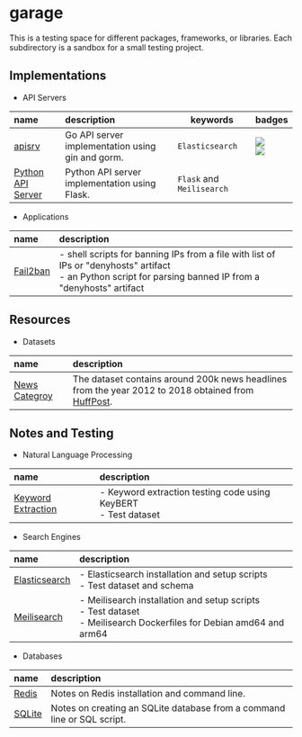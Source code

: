 # garage
This is a testing space for different packages, frameworks, or libraries.
Each subdirectory is a sandbox for a small testing project.


## Implementations

- API Servers

| name                | description                                      | keywords                  | badges                                                                                                                                                                                                     |
|:--------------------|:-------------------------------------------------|---------------------------|------------------------------------------------------------------------------------------------------------------------------------------------------------------------------------------------------------|
| [apisrv]            | Go API server implementation using gin and gorm. | `Elasticsearch`           | </img > <img src="https://goreportcard.com/badge/github.com/tainvecs/garage/apisrv"> </img ></br > <img src="https://img.shields.io/codecov/c/github/tainvecs/garage?flag=apisrv&token=A508HNNW6R&"> |
| [Python API Server] | Python API server implementation using Flask.    | `Flask` and `Meilisearch` |                                                                                                                                                                                                            |


- Applications

| name       | description                                                                                                                                                    |
|:-----------|:---------------------------------------------------------------------------------------------------------------------------------------------------------------|
| [Fail2ban] | - shell scripts for banning IPs from a file with list of IPs or "denyhosts" artifact <br >- an Python script for parsing banned IP from a "denyhosts" artifact |


## Resources

- Datasets

| name            | description                                                                                                                     |
|:----------------|:--------------------------------------------------------------------------------------------------------------------------------|
| [News Categroy] | The dataset contains around 200k news headlines from the year 2012 to 2018 obtained from [HuffPost](https://www.huffpost.com/). |


## Notes and Testing

- Natural Language Processing

| name                 | description                                                         |
|:---------------------|:--------------------------------------------------------------------|
| [Keyword Extraction] | - Keyword extraction testing code using KeyBERT<br > - Test dataset |

- Search Engines

| name            | description                                                                                                                |
|:----------------|:---------------------------------------------------------------------------------------------------------------------------|
| [Elasticsearch] | - Elasticsearch installation and setup scripts<br > - Test dataset and schema                                              |
| [Meilisearch]   | - Meilisearch installation and setup scripts<br > - Test dataset<br > - Meilisearch Dockerfiles for Debian amd64 and arm64 |

- Databases

| name     | description                                                             |
|:---------|:------------------------------------------------------------------------|
| [Redis]  | Notes on Redis installation and command line.                           |
| [SQLite] | Notes on creating an SQLite database from a command line or SQL script. |


[apisrv]: https://github.com/tainvecs/garage/tree/main/apisrv
[Python API Server]: https://github.com/tainvecs/garage/tree/main/python_api_server

[Fail2ban]: https://github.com/tainvecs/garage/tree/main/fail2ban

[News Categroy]: https://github.com/tainvecs/garage/tree/main/datasets/news\_categroy

[Keyword Extraction]: https://github.com/tainvecs/garage/tree/main/keyword_extraction

[Elasticsearch]: https://github.com/tainvecs/garage/tree/main/elasticsearch
[Meilisearch]: https://github.com/tainvecs/garage/tree/main/meilisearch

[Redis]: https://github.com/tainvecs/garage/tree/main/redis
[SQLite]: https://github.com/tainvecs/garage/tree/main/sqlite
